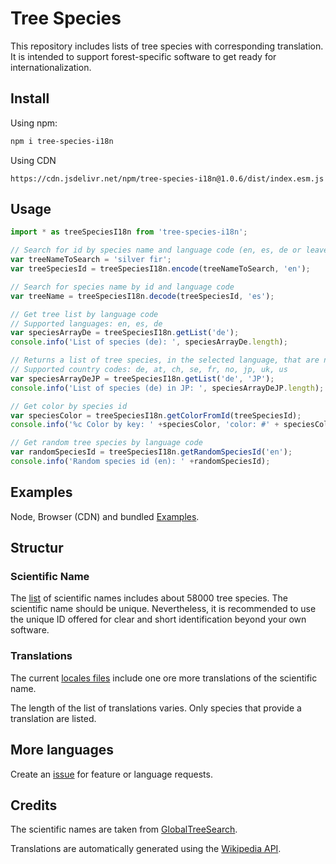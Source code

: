 # Tree Species
This repository includes lists of tree species with corresponding translation. It is intended to support forest-specific software to get ready for internationalization.

## Install

Using npm:
```bash
npm i tree-species-i18n
```


Using CDN
```
https://cdn.jsdelivr.net/npm/tree-species-i18n@1.0.6/dist/index.esm.js
```
## Usage

```js
import * as treeSpeciesI18n from 'tree-species-i18n';

// Search for id by species name and language code (en, es, de or leave empty to get default user language in browser).
var treeNameToSearch = 'silver fir';
var treeSpeciesId = treeSpeciesI18n.encode(treeNameToSearch, 'en');

// Search for species name by id and language code 
var treeName = treeSpeciesI18n.decode(treeSpeciesId, 'es');

// Get tree list by language code
// Supported languages: en, es, de
var speciesArrayDe = treeSpeciesI18n.getList('de');
console.info('List of species (de): ', speciesArrayDe.length);

// Returns a list of tree species, in the selected language, that are native to the specified country code.
// Supported country codes: de, at, ch, se, fr, no, jp, uk, us
var speciesArrayDeJP = treeSpeciesI18n.getList('de', 'JP');
console.info('List of species (de) in JP: ', speciesArrayDeJP.length);

// Get color by species id
var speciesColor = treeSpeciesI18n.getColorFromId(treeSpeciesId);
console.info('%c Color by key: ' +speciesColor, 'color: #' + speciesColor);

// Get random tree species by language code
var randomSpeciesId = treeSpeciesI18n.getRandomSpeciesId('en');
console.info('Random species id (en): ' +randomSpeciesId);
```
## Examples

Node, Browser (CDN) and bundled [Examples](./examples).

## Structur

### Scientific Name
The [list](https://github.com/b-lack/tree-species/blob/main/lat.json) of scientific names includes about 58000 tree species. The scientific name should be unique. Nevertheless, it is recommended to use the unique ID offered for clear and short identification beyond your own software.

### Translations
The current [locales files](https://github.com/b-lack/tree-species/main/locales) include one ore more translations of the scientific name.

The length of the list of translations varies. Only species that provide a translation are listed.

## More languages
Create an [issue](https://github.com/b-lack/tree-species/issues) for feature or language requests.

## Credits
The scientific names are taken from [GlobalTreeSearch](https://tools.bgci.org/global_tree_search.php).

Translations are automatically generated using the [Wikipedia API](https://www.mediawiki.org/wiki/API).